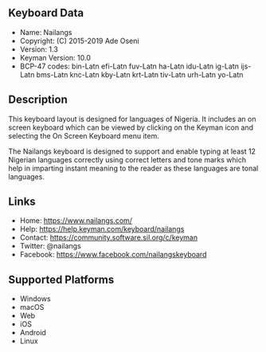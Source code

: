 Keyboard Data
-------------

* Name:           Nailangs
* Copyright:      (C) 2015-2019 Ade Oseni
* Version:        1.3
* Keyman Version: 10.0
* BCP-47 codes:   bin-Latn efi-Latn fuv-Latn ha-Latn idu-Latn ig-Latn ijs-Latn bms-Latn knc-Latn kby-Latn krt-Latn tiv-Latn urh-Latn yo-Latn

Description
-----------

This keyboard layout is designed for languages of Nigeria. It includes 
an on screen keyboard which can be viewed by clicking on the Keyman icon 
and selecting the On Screen Keyboard menu item.

The Nailangs keyboard is designed to support and enable typing at least 12 
Nigerian languages correctly using correct letters and tone marks which 
help in imparting instant meaning to the reader as these languages are 
tonal languages.

Links
-----

 * Home:     https://www.nailangs.com/
 * Help:     https://help.keyman.com/keyboard/nailangs
 * Contact:  https://community.software.sil.org/c/keyman
 * Twitter:  @nailangs
 * Facebook: https://www.facebook.com/nailangskeyboard
 
Supported Platforms
-------------------

 * Windows
 * macOS
 * Web
 * iOS
 * Android
 * Linux
 